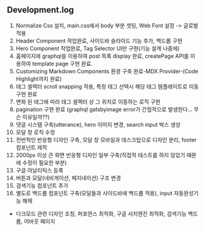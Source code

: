 ## Development.log

1. Normalize Css 설치, main.css에서 body 부분 셋팅, Web Font 설정 -> 글로벌 적용
2. Header Component 작업완료, 사이드바 슬라이드 기능 추가, 백드롭 구현
3. Hero Component 작업완료, Tag Selector UI만 구현(기능 설계 나중에)
4. 홈페이지에 graphql을 이용하여 post 목록 display 완료, createPage API를 이용하여 template page 구현 완료.
5. Customizing Markdown Components 환경 구축 완료-MDX Provider-(Code Highlight까지 완료)
6. 태그 셀렉터 scroll snapping 적용, 특정 태그 선택시 해당 태그 템플레이트로 이동 구현 완료
7. 변화 된 태그에 따라 태그 셀렉터 상 그 위치로 이동하는 로직 구현
8. pagination 구현 완료 (graphql gatsbyimage error가 간헐적으로 발생한다... 무슨 이유일까??)
9. 댓글 시스템 구축(utterance), hero 이미지 변경, search input 박스 생성
10. 모달 창 로직 수정
11. 전반적인 반응형 디자인 구축, 모달 창 모바일과 데스크탑으로 디자인 분리, footer 컴포넌트 제작
12. 2000px 이상 큰 화면 반응형 디자인 일부 구축(직접적 테스트를 하지 않았기 때문에 수정이 필요한 부분)
13. 구글 아날리틱스 등록
14. 버튼과 모달(네비게이션, 페지네이션) 구조 변경
15. 검색기능 컴포넌트 추가
16. 별도로 백드롭 컴포넌트 구축(모달들과 사이드바에 백드롭 적용), input 자동완성기능 해제

- 다크모드 관련 디자인 조정, 퍼포먼스 최적화, 구글 서치엔진 최적화, 검색기능 백드롭, 어바웃 페이지
